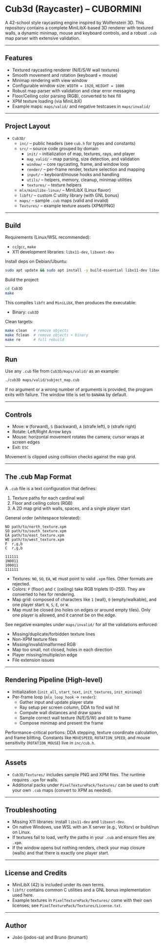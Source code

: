 # Cub3d (Raycaster) – CUBORMINI

A 42-school style raycasting engine inspired by Wolfenstein 3D. This repository contains a complete MiniLibX-based 3D renderer with textured walls, a dynamic minimap, mouse and keyboard controls, and a robust `.cub` map parser with extensive validation.

---

## Features

- Textured raycasting renderer (N/E/S/W wall textures)
- Smooth movement and rotation (keyboard + mouse)
- Minimap rendering with view window
- Configurable window size: `WIDTH = 1920`, `HEIGHT = 1000`
- Robust map parser with validation and clear error messaging
- Floor/Ceiling color parsing (RGB), converted to hex fill
- XPM texture loading (via MiniLibX)
- Example maps: `maps/valid/` and negative testcases in `maps/invalid/`

---

## Project Layout

- `Cub3D/`
  - `inc/` – public headers (see `cub.h` for types and constants)
  - `src/` – source code grouped by domain
    - `init/` – initialization of map, textures, rays, and player
    - `map_valid/` – map parsing, size detection, and validation
    - `window/` – core raycasting, frame, and window loop
    - `render/` – per-frame render, texture selection and mapping
    - `input/` – keyboard/mouse hooks and handling
    - `utils/` – helpers, memory, cleanup, minimap utilities
    - `textures/` – texture helpers
  - `mlx/minilibx-linux/` – MiniLibX (Linux flavor)
  - `libft/` – custom C utility library (with GNL bonus)
  - `maps/` – sample `.cub` maps (valid and invalid)
  - `Textures/` – example texture assets (XPM/PNG)

---

## Build

Requirements (Linux/WSL recommended):
- `cc`/`gcc`, `make`
- X11 development libraries: `libx11-dev`, `libxext-dev`

Install deps on Debian/Ubuntu:
```bash
sudo apt update && sudo apt install -y build-essential libx11-dev libxext-dev
```

Build the project:
```bash
cd Cub3D
make
```

This compiles `libft` and `MiniLibX`, then produces the executable:
- Binary: `cub3D`

Clean targets:
```bash
make clean   # remove objects
make fclean  # remove objects + binary
make re      # full rebuild
```

---

## Run

Use any `.cub` file from `Cub3D/maps/valid/` as an example:
```bash
./cub3D maps/valid/subject_map.cub
```
If no argument or a wrong number of arguments is provided, the program exits with failure. The window title is set to `BANANA` by default.

---

## Controls

- Move: `W` (forward), `S` (backward), `A` (strafe left), `D` (strafe right)
- Rotate: Left/Right Arrow keys
- Mouse: horizontal movement rotates the camera; cursor wraps at screen edges
- Exit: `ESC`

Movement is clipped using collision checks against the map grid.

---

## The .cub Map Format

A `.cub` file is a text configuration that defines:
1) Texture paths for each cardinal wall
2) Floor and ceiling colors (RGB)
3) A 2D map grid with walls, spaces, and a single player start

General order (whitespace tolerated):
```
NO path/to/north_texture.xpm
SO path/to/south_texture.xpm
EA path/to/east_texture.xpm
WE path/to/west_texture.xpm
F  r,g,b
C  r,g,b

111111
1N0011
100011
111111
```

- Textures: `NO`, `SO`, `EA`, `WE` must point to valid `.xpm` files. Other formats are rejected.
- Colors: `F` (floor) and `C` (ceiling) take RGB triplets (0–255). They are converted to hex for rendering.
- Map grid: composed of characters like `1` (wall), `0` (empty/walkable), and one player start: `N`, `S`, `E`, or `W`.
- Map must be closed (no holes on edges or around empty tiles). Only one player is allowed, and it cannot be on the edge.

See negative examples under `maps/invalid/` for all the validations enforced:
- Missing/duplicate/forbidden texture lines
- Non-XPM texture files
- Missing/invalid/malformed RGB
- Map too small, not closed, holes in each direction
- Player missing/multiple/on edge
- File extension issues

---

## Rendering Pipeline (High-level)

- Initialization (`init_all`, `start_text`, `init_textures`, `init_minimap`)
- Per-frame loop (`mlx_loop_hook` → `render`):
  - Gather input and update player state
  - Ray setup per screen column, DDA to find wall hit
  - Compute wall distances and draw spans
  - Sample correct wall texture (N/E/S/W) and blit to frame
  - Compose minimap and present the frame

Performance-critical portions: DDA stepping, texture coordinate calculation, and frame blitting. Constants like `MOVESPEED`, `ROTATION_SPEED`, and mouse sensitivity (`ROTATION_MOUSE`) live in `inc/cub.h`.

---

## Assets

- `Cub3D/Textures/` includes sample PNG and XPM files. The runtime requires `.xpm` for walls.
- Additional packs under `PixelTexturePack/Textures/` can be used to craft your own `.cub` maps (convert to XPM as needed).

---

## Troubleshooting

- Missing X11 libraries: install `libx11-dev` and `libxext-dev`.
- On native Windows, use WSL with an X server (e.g., VcXsrv) or build/run on Linux.
- If textures fail to load, verify the paths in your `.cub` and ensure files are `.xpm`.
- If the window opens but nothing renders, check your map closure (walls) and that there is exactly one player start.

---

## License and Credits

- MiniLibX (42) is included under its own terms.
- `libft/` contains common C utilities and a GNL bonus implementation used here.
- Example textures in `PixelTexturePack/Textures/` come with their own licenses; see `PixelTexturePack/Textures/License.txt`.

---

## Author

- João (jodos-sa) and Bruno (brumarti)
